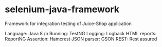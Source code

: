 # selenium-java-framework

Framework for integration testing of Juice-Shop application

Language: Java 8 /n
Running: TestNG
Logging: Logback
HTML reports: ReportNG
Assertion: Hamcrest
JSON parser: GSON
REST: Rest assured
